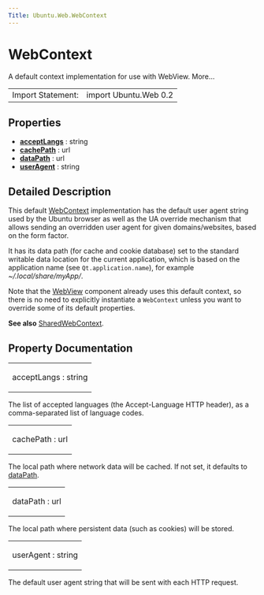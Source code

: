 ```yaml
---
Title: Ubuntu.Web.WebContext
---
```

        
WebContext
==========

<span class="subtitle"></span>
A default context implementation for use with WebView. More...

|                   |                       |
|-------------------|-----------------------|
| Import Statement: | import Ubuntu.Web 0.2 |

<span id="properties"></span>
Properties
----------

-   ****[acceptLangs](../../sdk-15.04.4/Ubuntu.Web.WebContext.md#acceptLangs-prop)**** : string
-   ****[cachePath](../../sdk-15.04.4/Ubuntu.Web.WebContext.md#cachePath-prop)**** : url
-   ****[dataPath](../../sdk-15.04.4/Ubuntu.Web.WebContext.md#dataPath-prop)**** : url
-   ****[userAgent](../../sdk-15.04.4/Ubuntu.Web.WebContext.md#userAgent-prop)**** : string

<span id="details"></span>
Detailed Description
--------------------

This default [WebContext](../../sdk-15.04.4/Ubuntu.Web.WebContext.md) implementation has the default user agent string used by the Ubuntu browser as well as the UA override mechanism that allows sending an overridden user agent for given domains/websites, based on the form factor.

It has its data path (for cache and cookie database) set to the standard writable data location for the current application, which is based on the application name (see `Qt.application.name`), for example *~/.local/share/myApp/*.

Note that the [WebView](../../sdk-15.04.4/Ubuntu.Web.WebView.md) component already uses this default context, so there is no need to explicitly instantiate a `WebContext` unless you want to override some of its default properties.

**See also** [SharedWebContext](../../sdk-15.04.4/Ubuntu.Web.SharedWebContext.md).

Property Documentation
----------------------

<table>
<colgroup>
<col width="100%" />
</colgroup>
<tbody>
<tr class="odd">
<td><p><span id="acceptLangs-prop"></span><span class="name">acceptLangs</span> : <span class="type">string</span></p></td>
</tr>
</tbody>
</table>

The list of accepted languages (the Accept-Language HTTP header), as a comma-separated list of language codes.

<table>
<colgroup>
<col width="100%" />
</colgroup>
<tbody>
<tr class="odd">
<td><p><span id="cachePath-prop"></span><span class="name">cachePath</span> : <span class="type">url</span></p></td>
</tr>
</tbody>
</table>

The local path where network data will be cached. If not set, it defaults to [dataPath](../../sdk-15.04.4/Ubuntu.Web.WebContext.md#dataPath-prop).

<table>
<colgroup>
<col width="100%" />
</colgroup>
<tbody>
<tr class="odd">
<td><p><span id="dataPath-prop"></span><span class="name">dataPath</span> : <span class="type">url</span></p></td>
</tr>
</tbody>
</table>

The local path where persistent data (such as cookies) will be stored.

<table>
<colgroup>
<col width="100%" />
</colgroup>
<tbody>
<tr class="odd">
<td><p><span id="userAgent-prop"></span><span class="name">userAgent</span> : <span class="type">string</span></p></td>
</tr>
</tbody>
</table>

The default user agent string that will be sent with each HTTP request.

